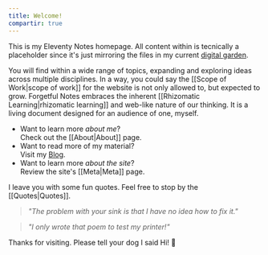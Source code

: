 ```yaml
---
title: Welcome!
compartir: true
---
```


This is my Eleventy Notes homepage. All content within is tecnically a placeholder since it's just mirroring the files in my current [digital garden](https://forgetfulnotes.com/).

You will find within a wide range of topics, expanding and exploring ideas across multiple disciplines. In a way, you could say the [[Scope of Work|scope of work]] for the website is not only allowed to, but expected to grow. Forgetful Notes embraces the inherent [[Rhizomatic Learning|rhizomatic learning]] and web-like nature of our thinking. It is a living document designed for an audience of one, myself.

- Want to learn more _about me_?  
  Check out the [[About|About]] page.
- Want to read more of my material?  
  Visit my [Blog](https://miguelpimentel.do/).
- Want to learn more _about the site_?  
  Review the site's [[Meta|Meta]] page.

I leave you with some fun quotes. Feel free to stop by the [[Quotes|Quotes]].

> _"The problem with your sink is that I have no idea how to fix it."_

> _"I only wrote that poem to test my printer!"_

Thanks for visiting. Please tell your dog I said Hi! 🐶
